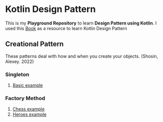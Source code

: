 ﻿# Kotlin Design Pattern

This is my **Playground Repository** to learn **Design Pattern using Kotlin**.
I used this [Book](https://www.packtpub.com/product/kotlin-design-patterns-and-best-practices-second-edition/9781801815727?utm_source=github&utm_medium=repository&utm_campaign=9781801815727) as a resource to learn Kotlin Design Pattern

## Creational Pattern
These patterns deal with how and when you create your objects. (Shosin, Alexey. 2022)

### Singleton

 1. [Basic example](https://github.com/charelsamuel/kotlin-design-pattern/blob/main/src/main/kotlin/creational/pattern/SingletonExample.kt)

### Factory Method

 1. [Chess example](https://github.com/charelsamuel/kotlin-design-pattern/blob/main/src/main/kotlin/creational/pattern/FactoryExample.kt)
 2. [Heroes example](https://github.com/charelsamuel/kotlin-design-pattern/tree/main/src/main/kotlin/creational/pattern/hero/factory/example)

